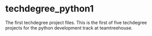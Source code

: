 # techdegree_python1
The first techdegree project files.
This is the first of five techdegree projects for the python development track at teamtreehouse. 
